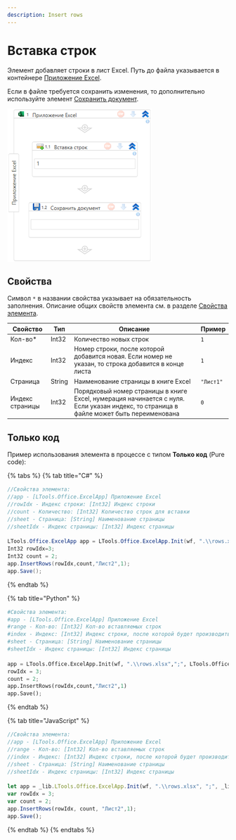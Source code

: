 ```yaml
---
description: Insert rows
---
```


# Вставка строк

Элемент добавляет строки в лист Excel. Путь до файла указывается в контейнере [Приложение Excel](https://docs.primo-rpa.ru/primo-rpa/g_elements/el_basic/els_excel/el_excel_app). 

Если в файле требуется сохранить изменения, то дополнительно используйте элемент [Сохранить документ](https://docs.primo-rpa.ru/primo-rpa/g_elements/el_basic/els_excel/el_excel_save).

![Элемент «Вставка строк»](<../../../.gitbook/assets1/WFInsertRows.png>)


## Свойства

Символ `*` в названии свойства указывает на обязательность заполнения. Описание общих свойств элемента см. в разделе [Свойства элемента](https://docs.primo-rpa.ru/primo-rpa/primo-studio/process/elements#svoistva-elementa).

| Свойство        | Тип    | Описание                                                                                                        | Пример    | 
| --------------- | ------ | --------------------------------------------------------------------------------------------------------------- | --------- | 
| Кол-во\*        | Int32  | Количество новых строк                                                                                          | `1`       | 
| Индекс          | Int32  | Номер строки, после которой добавится новая. Если номер не указан, то строка добавится в конце листа            | `1`       | 
| Страница        | String | Наименование страницы в книге Excel                                                                             | `"Лист1"` | 
| Индекс страницы | Int32  | Порядковый номер страницы в книге Excel, нумерация начинается с нуля. Если указан индекс, то страница в файле может быть переименована | `0`     | 

## Только код

Пример использования элемента в процессе с типом **Только код** (Pure code):

{% tabs %}
{% tab title="C#" %}
```csharp
//Свойства элемента:
//app - [LTools.Office.ExcelApp] Приложение Excel
//rowIdx - Индекс строки: [Int32] Индекс строки
//count - Количество: [Int32] Количество строк для вставки
//sheet - Страница: [String] Наименование страницы
//sheetIdx - Индекс страницы: [Int32] Индекс страницы
		
LTools.Office.ExcelApp app = LTools.Office.ExcelApp.Init(wf, ".\\rows.xlsx", ";", LTools.Office.Model.InteropTypes.DX);
Int32 rowIdx=3;
Int32 count = 2;
app.InsertRows(rowIdx,count,"Лист2",1);
app.Save();
```
{% endtab %}

{% tab title="Python" %}
```python
#Свойства элемента:
#app - [LTools.Office.ExcelApp] Приложение Excel
#range - Кол-во: [Int32] Кол-во вставляемых строк
#index - Индекс: [Int32] Индекс строки, после которой будет производиться вставка. Если не указан, то вставка производится в конце листа
#sheet - Страница: [String] Наименование страницы
#sheetIdx - Индекс страницы: [Int32] Индекс страницы
		
app = LTools.Office.ExcelApp.Init(wf, ".\\rows.xlsx",";", LTools.Office.Model.InteropTypes.DX)
rowIdx = 3;
count = 2;
app.InsertRows(rowIdx,count,"Лист2",1)
app.Save();
```
{% endtab %}

{% tab title="JavaScript" %}
```javascript
//Свойства элемента:
//app - [LTools.Office.ExcelApp] Приложение Excel
//range - Кол-во: [Int32] Кол-во вставляемых строк
//index - Индекс: [Int32] Индекс строки, после которой будет производиться вставка. Если не указан, то вставка производится в конце листа
//sheet - Страница: [String] Наименование страницы
//sheetIdx - Индекс страницы: [Int32] Индекс страницы
		
let app = _lib.LTools.Office.ExcelApp.Init(wf, ".\\rows.xlsx", ";", _lib.LTools.Office.Model.InteropTypes.DX);
var rowIdx = 3;
var count = 2;
app.InsertRows(rowIdx, count, "Лист2",1);
app.Save();
```
{% endtab %}
{% endtabs %}
